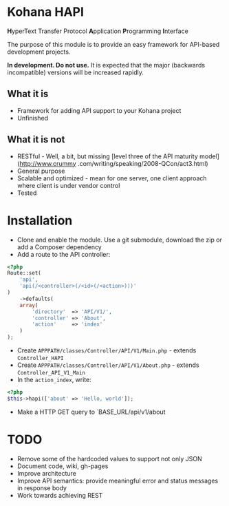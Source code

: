 # Kohana HAPI

**H**yperText Transfer Protocol **A**pplication **P**rogramming **I**nterface

The purpose of this module is to provide an easy framework for API-based development projects.

**In development. Do not use.** It is expected that the major (backwards incompatible) versions will be increased rapidly.

## What it is

* Framework for adding API support to your Kohana project
* Unfinished

## What it is not

* RESTful - Well, a bit, but missing [level three of the API maturity model](http://www.crummy
.com/writing/speaking/2008-QCon/act3.html)
* General purpose
* Scalable and optimized - mean for one server, one client approach where client is under vendor control
* Tested

# Installation

* Clone and enable the module. Use a git submodule, download the zip or add a Composer dependency
* Add a route to the API controller:

```php
<?php
Route::set(
	'api',
	'api(/<controller>(/<id>(/<action>)))'
)
	->defaults(
	array(
		'directory'  => 'API/V1/',
		'controller' => 'About',
		'action'     => 'index'
	)
);
```

* Create `APPPATH/classes/Controller/API/V1/Main.php` - extends `Controller_HAPI`
* Create `APPPATH/classes/Controller/API/V1/About.php` - extends `Controller_API_V1_Main`
* In the `action_index`, write:

```php
<?php
$this->hapi(['about' => 'Hello, world']);
```

* Make a HTTP GET query to `BASE_URL/api/v1/about

# TODO

* Remove some of the hardcoded values to support not only JSON
* Document code, wiki, gh-pages
* Improve architecture
* Improve API semantics: provide meaningful error and status messages in response body
* Work towards achieving REST